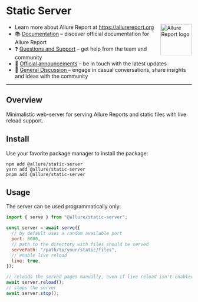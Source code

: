 # Static Server

[<img src="https://allurereport.org/public/img/allure-report.svg" height="85px" alt="Allure Report logo" align="right" />](https://allurereport.org "Allure Report")

- Learn more about Allure Report at https://allurereport.org
- 📚 [Documentation](https://allurereport.org/docs/) – discover official documentation for Allure Report
- ❓ [Questions and Support](https://github.com/orgs/allure-framework/discussions/categories/questions-support) – get help from the team and community
- 📢 [Official announcements](https://github.com/orgs/allure-framework/discussions/categories/announcements) – be in touch with the latest updates
- 💬 [General Discussion ](https://github.com/orgs/allure-framework/discussions/categories/general-discussion) – engage in casual conversations, share insights and ideas with the community

---

## Overview

Minimalistic web-server for serving Allure Reports and static files with live reload support.

## Install

Use your favorite package manager to install the package:

```shell
npm add @allure/static-server
yarn add @allure/static-server
pnpm add @allure/static-server
```

## Usage

The server can be used programmatically only:

```javascript
import { serve } from "@allure/static-server";

const server = await serve({
  // by default uses a random available port
  port: 8080,
  // path to the directory with files should be served
  servePath: "/path/to/your/static/files",
  // enable live reload
  live: true,
});

// reloads the served pages manually, even if live reload isn't enabled
await server.reload();
// stops the server
await server.stop();
```